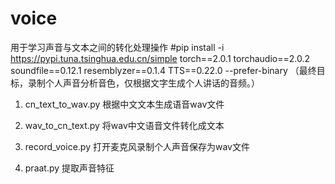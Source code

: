 # voice
用于学习声音与文本之间的转化处理操作
#pip install -i https://pypi.tuna.tsinghua.edu.cn/simple torch==2.0.1  torchaudio==2.0.2  soundfile==0.12.1  resemblyzer==0.1.4   TTS==0.22.0  --prefer-binary
（最终目标，录制个人声音分析音色，仅根据文字生成个人讲话的音频。）

1) cn_text_to_wav.py  根据中文文本生成语音wav文件

2) wav_to_cn_text.py  将wav中文语音文件转化成文本

3) record_voice.py 打开麦克风录制个人声音保存为wav文件
   
4) praat.py 提取声音特征 
